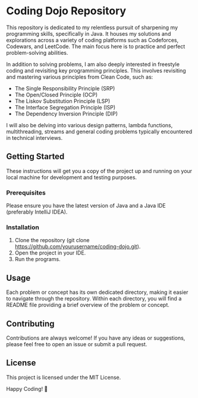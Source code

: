 # Coding Dojo Repository

This repository is dedicated to my relentless pursuit of sharpening my programming skills, specifically in Java. It houses my solutions and explorations across a variety of coding platforms such as Codeforces, Codewars, and LeetCode. The main focus here is to practice and perfect problem-solving abilities.

In addition to solving problems, I am also deeply interested in freestyle coding and revisiting key programming principles. This involves revisiting and mastering various principles from Clean Code, such as:

- The Single Responsibility Principle (SRP)
- The Open/Closed Principle (OCP)
- The Liskov Substitution Principle (LSP)
- The Interface Segregation Principle (ISP)
- The Dependency Inversion Principle (DIP)

I will also be delving into various design patterns, lambda functions, multithreading, streams and general coding problems typically encountered in technical interviews.

## Getting Started

These instructions will get you a copy of the project up and running on your local machine for development and testing purposes.

### Prerequisites

Please ensure you have the latest version of Java and a Java IDE (preferably IntelliJ IDEA).

### Installation

1. Clone the repository (git clone https://github.com/yourusername/coding-dojo.git).
2. Open the project in your IDE.
3. Run the programs.

## Usage

Each problem or concept has its own dedicated directory, making it easier to navigate through the repository. Within each directory, you will find a README file providing a brief overview of the problem or concept.

## Contributing

Contributions are always welcome! If you have any ideas or suggestions, please feel free to open an issue or submit a pull request.

## License

This project is licensed under the MIT License.

Happy Coding! 🚀